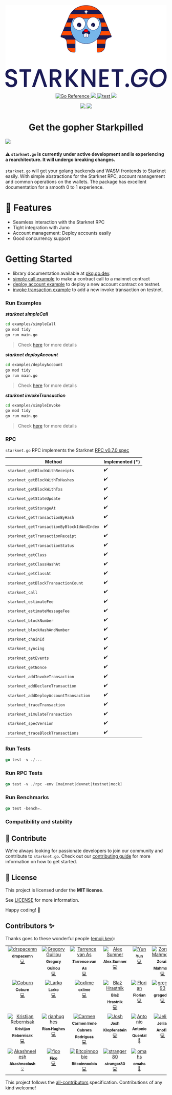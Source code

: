 <div align="center">
  <picture>
    <source media="(prefers-color-scheme: dark)" srcset="docs/images/Starknet.Go_Vertical_Dark.png">
    <img src="docs/images/Starknet.Go_Vertical_Light.png" height="256">
  </picture>
</div>

<p align="center">
    <a href="https://pkg.go.dev/github.com/NethermindEth/starknet.go">
        <img src="https://pkg.go.dev/badge/github.com/NethermindEth/starknet.go.svg" alt="Go Reference">
    </a>
    <a href="https://github.com/nethermindeth/starknet.go/blob/main/LICENSE">
        <img src="https://img.shields.io/badge/license-MIT-black">
    </a>
    <a href="https://github.com/nethermindeth/starknet.go/actions/workflows/test.yml">
        <img src="https://github.com/nethermindeth/starknet.go/actions/workflows/test.yml/badge.svg?branch=main" alt="test">
    </a>
    <a href="https://github.com/nethermindeth/starknet.go">
      <img src="https://img.shields.io/github/stars/nethermindeth/starknet.go?style=social"/>
    </a>
</p>

</p>
<p align="center">
  <a href="https://twitter.com/NethermindStark">
    <img src="https://img.shields.io/twitter/follow/NethermindStark?style=social"/>
  </a>
  <a href="https://t.me/StarknetGo">
    <img src="https://img.shields.io/badge/Telegram_group-gray?logo=telegram">
  </a>
</p>

<h1 align="center">Get the gopher Starkpilled</h1>

<a href="https://pkg.go.dev/github.com/NethermindEth/starknet.go">
<img src="https://img.shields.io/badge/Documentation-Website-yellow"
 height="50" />
</a>

#### :warning: `starknet.go` is currently under active development and is experiencing a rearchitecture. It will undergo breaking changes.

`starknet.go` will get your golang backends and WASM frontends to Starknet easily.
With simple abstractions for the Starknet RPC, account management and common
operations on the wallets. The package has excellent documentation for a smooth
0 to 1 experience.

# 🌟 Features

- Seamless interaction with the Starknet RPC
- Tight integration with Juno
- Account management: Deploy accounts easily
- Good concurrency support

# Getting Started

- library documentation available at [pkg.go.dev](https://pkg.go.dev/github.com/NethermindEth/starknet.go).
- [simple call example](./examples/simpleCall) to make a contract call to a mainnet contract
- [deploy account example](./examples/deployAccount) to deploy a new account contract on testnet.
- [invoke transaction example](./examples/simpleInvoke) to add a new invoke transaction on testnet.

### Run Examples

***starknet simpleCall***

```sh
cd examples/simpleCall
go mod tidy
go run main.go
```
> Check [here](examples/simpleCall/README.md) for more details

***starknet deployAccount***

```sh
cd examples/deployAccount
go mod tidy
go run main.go
```

> Check [here](examples/deployAccount/README.md) for more details

***starknet invokeTransaction***

```sh
cd examples/simpleInvoke
go mod tidy
go run main.go
```

> Check [here](examples/simpleInvoke/README.md) for more details


### RPC

`starknet.go` RPC implements the Starknet [RPC v0.7.0 spec](https://github.com/starkware-libs/starknet-specs/tree/v0.7.0-rc2)

| Method                                     | Implemented (*)    |
| ------------------------------------------ | ------------------ |
| `starknet_getBlockWithReceipts`            | :heavy_check_mark: |
| `starknet_getBlockWithTxHashes`            | :heavy_check_mark: |
| `starknet_getBlockWithTxs`                 | :heavy_check_mark: |
| `starknet_getStateUpdate`                  | :heavy_check_mark: |
| `starknet_getStorageAt`                    | :heavy_check_mark: |
| `starknet_getTransactionByHash`            | :heavy_check_mark: |
| `starknet_getTransactionByBlockIdAndIndex` | :heavy_check_mark: |
| `starknet_getTransactionReceipt`           | :heavy_check_mark: |
| `starknet_getTransactionStatus`            | :heavy_check_mark: |
| `starknet_getClass`                        | :heavy_check_mark: |
| `starknet_getClassHashAt`                  | :heavy_check_mark: |
| `starknet_getClassAt`                      | :heavy_check_mark: |
| `starknet_getBlockTransactionCount`        | :heavy_check_mark: |
| `starknet_call`                            | :heavy_check_mark: |
| `starknet_estimateFee`                     | :heavy_check_mark: |
| `starknet_estimateMessageFee`              | :heavy_check_mark: |
| `starknet_blockNumber`                     | :heavy_check_mark: |
| `starknet_blockHashAndNumber`              | :heavy_check_mark: |
| `starknet_chainId`                         | :heavy_check_mark: |
| `starknet_syncing`                         | :heavy_check_mark: |
| `starknet_getEvents`                       | :heavy_check_mark: |
| `starknet_getNonce`                        | :heavy_check_mark: |
| `starknet_addInvokeTransaction`            | :heavy_check_mark: |
| `starknet_addDeclareTransaction`           | :heavy_check_mark: |
| `starknet_addDeployAccountTransaction`     | :heavy_check_mark: |
| `starknet_traceTransaction`                | :heavy_check_mark: |
| `starknet_simulateTransaction`             | :heavy_check_mark: |
| `starknet_specVersion`                     | :heavy_check_mark: |
| `starknet_traceBlockTransactions`          | :heavy_check_mark: |

### Run Tests

```go
go test -v ./...
```

### Run RPC Tests

```go
go test -v ./rpc -env [mainnet|devnet|testnet|mock]
```

### Run Benchmarks

```go
go test -bench=.
```

### Compatibility and stability


## 🤝 Contribute

We're always looking for passionate developers to join our community and
contribute to `starknet.go`. Check out our [contributing guide](./docs/CONTRIBUTING.md)
for more information on how to get started.

## 📖 License

This project is licensed under the **MIT license**.

See [LICENSE](LICENSE) for more information.

Happy coding! 🎉
## Contributors ✨

Thanks goes to these wonderful people
([emoji key](https://allcontributors.org/docs/en/emoji-key)):

<!-- ALL-CONTRIBUTORS-LIST:START - Do not remove or modify this section -->
<!-- prettier-ignore-start -->
<!-- markdownlint-disable -->
<table>
  <tbody>
    <tr>
      <td align="center" valign="top" width="14.28%"><a href="https://github.com/drspacemn"><img src="https://avatars.githubusercontent.com/u/16685321?v=4?s=100" width="100px;" alt="drspacemn"/><br /><sub><b>drspacemn</b></sub></a><br /><a href="https://github.com/NethermindEth/starknet.go/commits?author=drspacemn" title="Code">💻</a></td>
      <td align="center" valign="top" width="14.28%"><a href="https://github.com/gregoryguillou"><img src="https://avatars.githubusercontent.com/u/10611760?v=4?s=100" width="100px;" alt="Gregory Guillou"/><br /><sub><b>Gregory Guillou</b></sub></a><br /><a href="https://github.com/NethermindEth/starknet.go/commits?author=gregoryguillou" title="Code">💻</a></td>
      <td align="center" valign="top" width="14.28%"><a href="https://github.com/tarrencev"><img src="https://avatars.githubusercontent.com/u/4740651?v=4?s=100" width="100px;" alt="Tarrence van As"/><br /><sub><b>Tarrence van As</b></sub></a><br /><a href="https://github.com/NethermindEth/starknet.go/commits?author=tarrencev" title="Code">💻</a></td>
      <td align="center" valign="top" width="14.28%"><a href="https://github.com/alex-sumner"><img src="https://avatars.githubusercontent.com/u/46249612?v=4?s=100" width="100px;" alt="Alex Sumner"/><br /><sub><b>Alex Sumner</b></sub></a><br /><a href="https://github.com/NethermindEth/starknet.go/commits?author=alex-sumner" title="Code">💻</a></td>
      <td align="center" valign="top" width="14.28%"><a href="https://github.com/broody"><img src="https://avatars.githubusercontent.com/u/610224?v=4?s=100" width="100px;" alt="Yun"/><br /><sub><b>Yun</b></sub></a><br /><a href="https://github.com/NethermindEth/starknet.go/commits?author=broody" title="Code">💻</a></td>
      <td align="center" valign="top" width="14.28%"><a href="https://github.com/rzmahmood"><img src="https://avatars.githubusercontent.com/u/35128199?v=4?s=100" width="100px;" alt="Zoraiz Mahmood"/><br /><sub><b>Zoraiz Mahmood</b></sub></a><br /><a href="https://github.com/NethermindEth/starknet.go/commits?author=rzmahmood" title="Code">💻</a></td>
      <td align="center" valign="top" width="14.28%"><a href="https://github.com/LucasLvy"><img src="https://avatars.githubusercontent.com/u/70894690?v=4?s=100" width="100px;" alt="Lucas @ StarkWare"/><br /><sub><b>Lucas @ StarkWare</b></sub></a><br /><a href="https://github.com/NethermindEth/starknet.go/commits?author=LucasLvy" title="Code">💻</a></td>
    </tr>
    <tr>
      <td align="center" valign="top" width="14.28%"><a href="https://github.com/coburn24"><img src="https://avatars.githubusercontent.com/u/29192260?v=4?s=100" width="100px;" alt="Coburn"/><br /><sub><b>Coburn</b></sub></a><br /><a href="https://github.com/NethermindEth/starknet.go/commits?author=coburn24" title="Code">💻</a></td>
      <td align="center" valign="top" width="14.28%"><a href="https://github.com/Larkooo"><img src="https://avatars.githubusercontent.com/u/59736843?v=4?s=100" width="100px;" alt="Larko"/><br /><sub><b>Larko</b></sub></a><br /><a href="https://github.com/NethermindEth/starknet.go/commits?author=Larkooo" title="Code">💻</a></td>
      <td align="center" valign="top" width="14.28%"><a href="https://github.com/oxlime"><img src="https://avatars.githubusercontent.com/u/93354898?v=4?s=100" width="100px;" alt="oxlime"/><br /><sub><b>oxlime</b></sub></a><br /><a href="https://github.com/NethermindEth/starknet.go/commits?author=oxlime" title="Code">💻</a></td>
      <td align="center" valign="top" width="14.28%"><a href="http://mxxn.io"><img src="https://avatars.githubusercontent.com/u/1372918?v=4?s=100" width="100px;" alt="Blaž Hrastnik"/><br /><sub><b>Blaž Hrastnik</b></sub></a><br /><a href="https://github.com/NethermindEth/starknet.go/commits?author=archseer" title="Code">💻</a></td>
      <td align="center" valign="top" width="14.28%"><a href="https://github.com/FlorianRichardSMT"><img src="https://avatars.githubusercontent.com/u/110891350?v=4?s=100" width="100px;" alt="Florian"/><br /><sub><b>Florian</b></sub></a><br /><a href="https://github.com/NethermindEth/starknet.go/commits?author=FlorianRichardSMT" title="Code">💻</a></td>
      <td align="center" valign="top" width="14.28%"><a href="https://github.com/greged93"><img src="https://avatars.githubusercontent.com/u/82421016?v=4?s=100" width="100px;" alt="greged93"/><br /><sub><b>greged93</b></sub></a><br /><a href="https://github.com/NethermindEth/starknet.go/commits?author=greged93" title="Code">💻</a></td>
      <td align="center" valign="top" width="14.28%"><a href="https://github.com/jney"><img src="https://avatars.githubusercontent.com/u/747?v=4?s=100" width="100px;" alt="Jean-Sébastien Ney"/><br /><sub><b>Jean-Sébastien Ney</b></sub></a><br /><a href="https://github.com/NethermindEth/starknet.go/commits?author=jney" title="Code">💻</a></td>
    </tr>
    <tr>
      <td align="center" valign="top" width="14.28%"><a href="https://runningbeta.io"><img src="https://avatars.githubusercontent.com/u/615877?v=4?s=100" width="100px;" alt="Kristijan Rebernisak"/><br /><sub><b>Kristijan Rebernisak</b></sub></a><br /><a href="https://github.com/NethermindEth/starknet.go/commits?author=krebernisak" title="Code">💻</a></td>
      <td align="center" valign="top" width="14.28%"><a href="https://github.com/rianhughes"><img src="https://avatars.githubusercontent.com/u/45943600?v=4?s=100" width="100px;" alt="rianhughes"/><br /><sub><b>Rian Hughes</b></sub></a><br /><a href="https://github.com/NethermindEth/starknet.go/commits?author=rianhughes" title="Code">💻</a></td>
      <td align="center" valign="top" width="14.28%"><a href="https://github.com/cicr99"><img src="https://avatars.githubusercontent.com/u/49727740?v=4?s=100" width="100px;" alt="Carmen"/><br /><sub><b>Carmen Irene Cabrera Rodríguez</b></sub></a><br /><a href="https://github.com/NethermindEth/starknet.go/commits?author=cicr99" title="Code">💻</a></td>
      <td align="center" valign="top" width="14.28%"><a href="https://github.com/joshklop"><img src="https://avatars.githubusercontent.com/u/31332481?v=4?s=100" width="100px;" alt="Josh"/><br /><sub><b>Josh Klopfenstein</b></sub></a><br /><a href="https://github.com/NethermindEth/starknet.go/commits?author=joshklop" title="Code">💻</a></td>
      <td align="center" valign="top" width="14.28%"><a href="https://github.com/aquental"><img src="https://avatars.githubusercontent.com/u/952444?v=4?s=100" width="100px;" alt="Antonio"/><br /><sub><b>Antonio Quental</b></sub></a><br /><a href="https://github.com/NethermindEth/starknet.go/commits?author=aquental" title="Documentation">📖</a></td>
      <td align="center" valign="top" width="14.28%"><a href="https://github.com/jelilat"><img src="https://avatars.githubusercontent.com/u/23613565?v=4?s=100" width="100px;" alt="Jelilat"/><br /><sub><b>Jelilat Anofiu</b></sub></a><br /><a href="https://github.com/NethermindEth/starknet.go/commits?author=jelilat" title="Code">💻</a></td>
      <td align="center" valign="top" width="14.28%"><a href="https://github.com/JorikSchellekens"><img src="https://avatars.githubusercontent.com/u/23084468?v=4?s=100" width="100px;" alt="JorikSchellekens"/><br /><sub><b>Jorik Schellekens</b></sub></a><br /><a href="https://github.com/NethermindEth/starknet.go/commits?author=JorikSchellekens" title="Documentation">📖</a></td>
    </tr>
    <tr>
      <td align="center" valign="top" width="14.28%"><a href="https://github.com/Akashneelesh"><img src="https://avatars.githubusercontent.com/u/66639153?v=4?s=100" width="100px;" alt="Akashneelesh"/><br /><sub><b>Akashneelesh</b></sub></a><br /><a href="https://github.com/NethermindEth/starknet.go/commits?author=Akashneelesh" title="Examples">💡</a></td>
      <td align="center" valign="top" width="14.28%"><a href="https://github.com/fico308"><img src="https://avatars.githubusercontent.com/u/71938200?v=4?s=100" width="100px;" alt="fico"/><br /><sub><b>Fico</b></sub></a><br /><a href="https://github.com/NethermindEth/starknet.go/commits?author=fico308" title="Code">💻</a></td>
      <td align="center" valign="top" width="14.28%"><a href="https://github.com/Bitcoinnoobie"><img src="https://avatars.githubusercontent.com/u/109748565?v=4?s=100" width="100px;" alt="Bitcoinnoobie"/><br /><sub><b>Bitcoinnoobie</b></sub></a><br /><a href="https://github.com/NethermindEth/starknet.go/commits?author=Bitcoinnoobie" title="Code">💻</a></td>
      <td align="center" valign="top" width="14.28%"><a href="https://github.com/stranger80"><img src="https://avatars.githubusercontent.com/u/12142580?v=4?s=100" width="100px;" alt="stranger80"/><br /><sub><b>stranger80</b></sub></a><br /><a href="https://github.com/NethermindEth/starknet.go/commits?author=stranger80" title="Code">💻</a></td>
      <td align="center" valign="top" width="14.28%"><a href="https://github.com/omahs"><img src="https://avatars.githubusercontent.com/u/73983677?v=4?s=100" width="100px;" alt="omahs"/><br /><sub><b>omahs</b></sub></a><br /><a href="https://github.com/NethermindEth/starknet.go/commits?author=omahs" title="Documentation">📖</a></td>
    </tr>
  </tbody>
</table>

<!-- markdownlint-restore -->
<!-- prettier-ignore-end -->

<!-- ALL-CONTRIBUTORS-LIST:END -->

This project follows the
[all-contributors](https://github.com/all-contributors/all-contributors)
specification. Contributions of any kind welcome!
